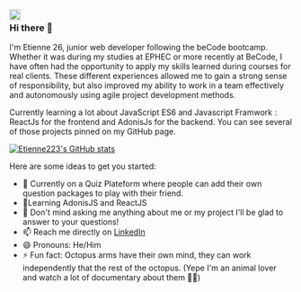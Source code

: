 <a href="https://www.linkedin.com/in/etiennelefevrelinkd/">
  <img align="left" alt="Etienne's Discord" width="20px" src="https://img-premium.flaticon.com/png/512/174/174857.png?token=exp=1621501111~hmac=a1508856f6c7ed39b9404930bdc4c4ba" />
</a>























### Hi there 👋

I'm Etienne 26, junior web developer following the beCode bootcamp. Whether it was during my studies at EPHEC or more recently at BeCode, I have often had the opportunity to apply my skills learned during courses for real clients. These different experiences allowed me to gain a strong sense of responsibility, but also improved my ability to work in a team effectively and autonomously using agile project development methods. 

Currently learning a lot about JavaScript ES6 and Javascript Framwork : ReactJs for the frontend and AdonisJs for the backend. You can see several of those projects pinned on my GitHub page.



[![Etienne223's GitHub stats](https://github-readme-stats.vercel.app/api?username=Etienne223&show_icons=true&theme=tokyonight&icons=true)](https://github.com/anuraghazra/github-readme-stats)

Here are some ideas to get you started:

- 🔭 Currently on a Quiz Plateform where people can add their own question packages to play with their friend.
- 🌱Learning AdonisJS and ReactJS
- 💬 Don't mind asking me anything about me or my project I'll be glad to answer to your questions!
- 📫 Reach me directly on [LinkedIn](https://www.linkedin.com/in/etiennelefevrelinkd/)
- 😄 Pronouns: He/Him
- ⚡ Fun fact: Octopus arms have their own mind, they can work independently that the rest of the octopus. (Yepe I'm an animal lover and watch a lot of documentary about them 🐙🦝)
